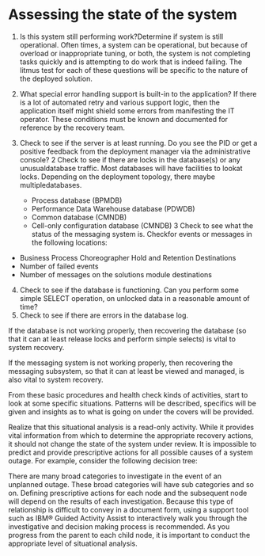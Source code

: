 # Assessing the state of the system

1. Is this system still performing work?Determine if system is
still operational. Often times, a system can be operational, but because
of overload or inappropriate tuning, or both, the system is not completing
tasks quickly and is attempting to do work that is indeed failing.
The
litmus test for each of these questions will be specific to the nature
of the deployed solution.
2. What special error handling support is built-in to the application?
 If there is a lot of automated retry and various support logic,
then the application itself might shield some errors from manifesting
the IT operator. 
These conditions must be known and documented
for reference by the recovery team.

1. Check to see if the server is at least running.  Do you see
the PID or get a positive feedback from the deployment manager via
the administrative console?
2 Check to see if there are locks in the database(s) or any unusualdatabase traffic. Most databases will have facilities to lookat locks. Depending on the deployment topology, there maybe multipledatabases.
    - Process database (BPMDB)
    - Performance Data Warehouse database (PDWDB)
    - Common database (CMNDB)
    - Cell-only configuration database (CMNDB)
3 Check to see what the status of the messaging system is. Checkfor events or messages in the following locations:

- Business Process Choreographer Hold and Retention Destinations
- Number of failed events
- Number of messages on the solutions module destinations
4. Check to see if the database is functioning. Can you perform
some simple SELECT operation, on unlocked data in a reasonable amount
of time?
5. Check to see if there are errors in the database log.

If the database is not working properly, then recovering the database
(so that it can at least release locks and perform simple selects)
is vital to system recovery.

If the messaging system is not working properly, then recovering
the messaging subsystem, so that it can at least be viewed and managed,
is also vital to system recovery.

From these basic procedures and health check kinds of activities,
 start to look at some specific situations. Patterns will be described,
specifics will be given and insights as to what is going on under
the covers will be provided.

Realize that this situational analysis is a read-only activity.
While it provides vital information from which to determine the appropriate
recovery actions, it should not change the state of the system under
review. It is impossible to predict and provide prescriptive actions
for all possible causes of a system outage. For example, consider
the following decision tree:

<!-- image -->

There are many broad categories to investigate in the event of an unplanned outage. These broad
categories will have sub categories and so on. Defining prescriptive actions for each node and the
subsequent node will depend on the results of each investigation. Because this type of relationship
is difficult to convey in a document form, using a support tool such as IBM® Guided Activity Assist to interactively walk you through the
investigative and decision making process is recommended. As you progress from the parent to each
child node, it is important to conduct the appropriate level of situational analysis.
